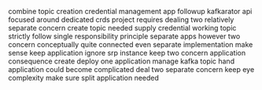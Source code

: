 combine topic creation credential management app followup kafkarator api focused around dedicated crds project requires dealing two relatively separate concern create topic needed supply credential working topic strictly follow single responsibility principle separate apps however two concern conceptually quite connected even separate implementation make sense keep application ignore srp instance keep two concern application consequence create deploy one application manage kafka topic hand application could become complicated deal two separate concern keep eye complexity make sure split application needed